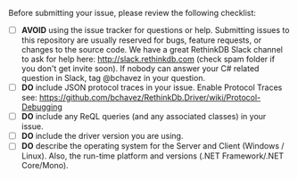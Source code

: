 Before submitting your issue, please review the following checklist:

- [ ] **AVOID** using the issue tracker for questions or help. Submitting issues to this repository are usually reserved for bugs, feature requests, or changes to the source code. We have a great RethinkDB Slack channel to ask for help here: http://slack.rethinkdb.com (check spam folder if you don't get invite soon). If nobody can answer your C# related question in Slack, tag @bchavez in your question. 
- [ ] **DO** include JSON protocol traces in your issue.
Enable Protocol Traces see: https://github.com/bchavez/RethinkDb.Driver/wiki/Protocol-Debugging
- [ ] **DO** include any ReQL queries (and any associated classes) in your issue.
- [ ] **DO** include the driver version you are using.
- [ ] **DO** describe the operating system for the Server and Client (Windows / Linux). Also, the run-time platform and versions (.NET Framework/.NET Core/Mono).
